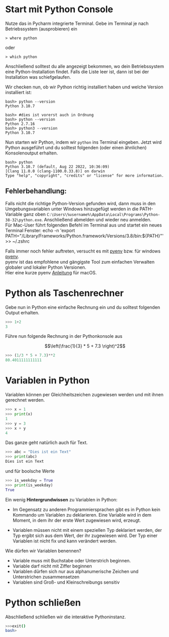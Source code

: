 # Start mit Python Console

Nutze das in Pycharm integrierte Terminal. 
Gebe im Terminal je nach Betriebssystem (ausprobieren) ein

```shell
> where python
```
oder
```shell
> which python
```

Anschließend solltest du alle angezeigt bekommen, wo dein Betriebssystem eine Python-Installation findet. Falls die Liste leer ist, dann ist bei der Installation was schiefgelaufen.

Wir checken nun, ob wir Python richtig installiert haben und welche Version installiert ist:
```shell
bash> python --version
Python 3.10.7

bash> #dies ist vorerst auch in Ordnung
bash> python --version 
Python 2.7.16
bash> python3 --version
Python 3.10.7

```
Nun starten wir Python, indem wir `python` ins Terminal eingeben. Jetzt wird Python ausgeführt und du solltest folgenden (oder einen ähnlichen) Konsolenoutput erhalten.

```shell
bash> python
Python 3.10.7 (default, Aug 22 2022, 10:36:09) 
[Clang 11.0.0 (clang-1100.0.33.8)] on darwin
Type "help", "copyright", "credits" or "license" for more information.
```

## Fehlerbehandlung: 
Falls nicht die richtige Python-Version gefunden wird, dann muss in den Umgebungsvariablen unter Windows hinzugefügt werden in die PATH-Variable ganz oben `C:\Users\%username%\AppData\Local\Programs\Python-38-32\python.exe`. Anschließend abmelden und wieder neu anmelden.\
Für Mac-User führt folgenden Befehl im Terminal aus und startet ein neues Terminal Fenster:
echo -n 'export PATH="/Library/Frameworks/Python.framework/Versions/3.8/bin:${PATH}"' >> ~/.zshrc

Falls immer noch fehler auftreten, versucht es mit [pyenv](https://github.com/pyenv/pyenv#readme) bzw. für windows [pyenv](https://github.com/pyenv-win/pyenv-win#readme).\
pyenv ist das empfohlene und gängigste Tool zum einfachen Verwalten globaler und lokaler Python Versionen.  
Hier eine kurze pyenv [Anleitung](pyenv.md) für macOS.

# Python als Taschenrechner

Gebe nun in Python eine einfache Rechnung ein und du solltest folgenden Output erhalten.

```python
>>> 1+2
3
```

Führe nun folgende Rechnung in der Pythonkonsole aus

$$\left(\frac{1}{3} * 5 + 7.3 \right)^2$$
```python
>>> (1/3 * 5 + 7.3)**2
80.4011111111111
```

# Variablen in Python 

Variablen können per Gleichheitszeichen zugewiesen werden und mit ihnen gerechnet werden.

```python
>>> x = 1
>>> print(x)
1
>>> y = 3
>>> x + y
4
```
Das ganze geht natürlich auch für Text.

```python
>>> abc = "Dies ist ein Text"
>>> print(abc)
Dies ist ein Text
```

und für boolsche Werte

```python
>>> is_weekday = True
>>> print(is_weekday)
True
```

Ein wenig **Hintergrundwissen** zu Variablen in Python:

- Im Gegensatz zu anderen Programmiersprachen gibt es in Python kein Kommando um Variablen zu deklarieren. Eine Variable wird in dem Moment, in dem ihr der erste Wert zugewiesen wird, erzeugt. 

- Variablen müssen nicht mit einem speziellen Typ deklariert werden, der Typ ergibt sich aus dem Wert, der ihr zugewiesen wird. Der Typ einer Variablen ist nicht fix und kann verändert werden.


Wie dürfen wir Variablen benennen?
- Variable muss mit Buchstabe oder Unterstrich beginnen.
- Variable darf nicht mit Ziffer beginnen
- Variablen dürfen sich nur aus alphanumerische Zeichen und Unterstrichen zusammensetzen
- Variablen sind Groß- und Kleinschreibungs sensitiv

# Python schließen
Abschließend schließen wir die interaktive Pythoninstanz.
```bash
>>>exit()
bash>
```
